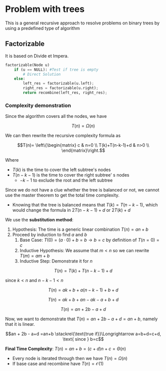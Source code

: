# Problem with trees
This is a general recursive approach to resolve problems on binary trees
by using a predefined type of algorithm

## Factorizable
It is based on Divide et Impera. 

```python
factorizable(Node u)
    if (u == NULL): #Test if tree is empty
        # Direct Solution
    else:
        left_res = factorizable(u.left);
        right_res = factorizable(u.right);
        return recombine(left_res, right_res);
```

### Complexity demonstration
Since the algorithm covers all the nodes, we have

$$T(n) = \Omega(n)$$

We can then rewrite the recursive complexity formula as


```math
T(n)= \left\{\begin{matrix}
c & n=0 \\
T(k)+T(n-k-1)+d & n>0 \\
\end{matrix}\right.
```

Where
* $T(k)$ is the time to cover the left subtree's nodes
* $T(n-k-1)$ is the time to cover the right subtree' s nodes
  * $-k-1$ to exclude the root and the left subtree

Since we do not have a clue whether the tree is balanced or not, we cannot use the master theorem to get the total
time complexity. 
* Knowing that the tree is balanced means that $T(k) = T(n-k-1)$, which would change the formula in $2T(n-k-1)+d$ or $2T(k)+d$ 

We use the **substitution method**:
1. Hypothesis: The time is a generic linear combination $T(n) = an+b$
2. Proceed by induction to find $a$ and $b$ 
   1. Base Case: $T(0) = (a \cdot 0 )+ b = b \rightarrow b = c$ by definition of $T(n=0) = c$
   2. Inductive Hypothesis: We assume that $m < n$ so we can rewrite $T(m) = am+b$
   3. Inductive Step: Demonstrate it for $n$


$$T(n) = T(k)+T(n-k-1)+d$$

since $k<n$ and $n-k-1<n$

$$T(n) = ak+b + a(n-k-1)+b+d$$ 

$$T(n) = ak+b+an-ak-a+b+d$$

$$T(n) = an + 2b - a+d$$

Now, we want to demonstrate that $T(n) = an + 2b - a+d = an+b$, namely that it is linear.

$$an + 2b - a+d =an+b \stackrel{\text{true if}}\Longrightarrow a=b+d=c+d, \text{ since } b=c$$

**Final Time Complexity**: $T(n) = an+b = (c+d)n+c = \Theta(n)$
* Every node is iterated through then we have $T(n) = \Omega(n)$
* If base case and recombine have $T(n) = \mathcal{O}(1)$